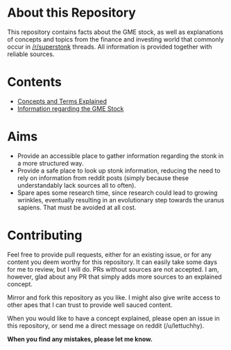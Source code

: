 # About this Repository

This repository contains facts about the GME stock, as well as explanations of concepts and topics from the finance and investing world that commonly occur in [/r/superstonk](https://www.reddit.com/r/superstonk) threads. All information is provided together with reliable sources.

# Contents

* [Concepts and Terms Explained](https://github.com/lantilecucumber/stonkinfo/blob/main/Concepts%20and%20Terms%20.md)
* [Information regarding the GME Stock](https://github.com/lantilecucumber/stonkinfo/blob/main/GME%20Stock%20Info%20.md)


# Aims
* Provide an accessible place to gather information regarding the stonk in a more structured way.
* Provide a safe place to look up stonk information, reducing the need to rely on information from reddit posts (simply because these understandably lack sources all to often).
* Spare apes some research time, since research could lead to growing wrinkles, eventually resulting in an evolutionary step towards the uranus sapiens. That must be avoided at all cost.

# Contributing

Feel free to provide pull requests, either for an existing issue, or for any content you deem worthy for this repository. It can easily take some days for me to review, but I will do. PRs without sources are not accepted. I am, however, glad about any PR that simply adds more sources to an explained concept.

Mirror and fork this repository as you like. I might also give write access to other apes that I can trust to provide well sauced content.

When you would like to have a concept explained, please open an issue in this repository, or send me a direct message on reddit (/u/lettuchhy).

**When you find any mistakes, please let me know.**
